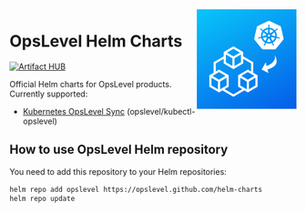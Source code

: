 <img align="right" src="logo.png" width="175" height="175">

# OpsLevel Helm Charts

[![Artifact HUB](https://img.shields.io/endpoint?url=https://artifacthub.io/badge/repository/opslevel)](https://artifacthub.io/packages/search?repo=opslevel) 


Official Helm charts for OpsLevel products. Currently supported:

- [Kubernetes OpsLevel Sync](charts/opslevel-sync/README.md) (opslevel/kubectl-opslevel)

## How to use OpsLevel Helm repository

You need to add this repository to your Helm repositories:

```
helm repo add opslevel https://opslevel.github.com/helm-charts
helm repo update
```
